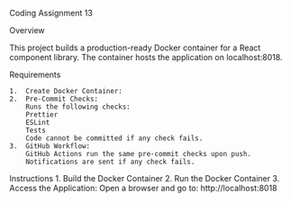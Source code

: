 Coding Assignment 13

Overview

This project builds a production-ready Docker container for a React component library. The container hosts the application on localhost:8018.

Requirements

	1.	Create Docker Container:
	2.	Pre-Commit Checks:
    	Runs the following checks:
    	Prettier
    	ESLint
    	Tests
		Code cannot be committed if any check fails.
	3.	GitHub Workflow:
		GitHub Actions run the same pre-commit checks upon push.
		Notifications are sent if any check fails.

Instructions
	1.	Build the Docker Container
	2.	Run the Docker Container
    3.	Access the Application:
	    Open a browser and go to: http://localhost:8018